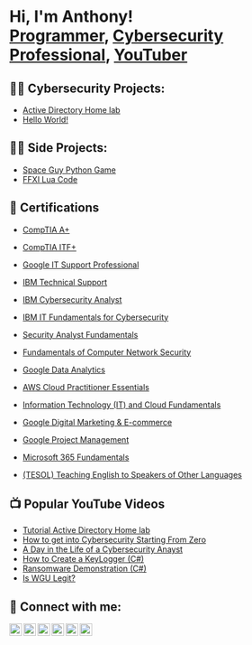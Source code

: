 <h1>Hi, I'm Anthony! <br/><a href="https://github.com/joshmadakor1">Programmer</a>, <a href="https://www.linkedin.com/in/abrown/">Cybersecurity Professional</a>, <a href="https://www.youtube.com/c/joshmadakor">YouTuber</a></h1>

<h2>👨‍💻 Cybersecurity Projects:</h2>

  - [Active Directory Home lab](https://ggithub.com/abrown333/ActiveDirectoryLab)
  - [Hello World!](https://github.com/abrown333/FFXI)

  <h2>👨‍📽️ Side Projects:</h2>
  
  - [Space Guy Python Game](https://github.com/abrown333/Space-Guy-Python-Game)
  - [FFXI Lua Code](https://github.com/abrown333/FFXI-Lua-Code)
  
  <h2>📃 Certifications</h2>
  
  - [CompTIA A+](https://www.certmetrics.com/comptia/public/verification.aspx?code=W2JN9620D860FN33)
  
  - [CompTIA ITF+](https://www.certmetrics.com/comptia/public/verification.aspx?code=XBEH45G83456VNKF)
   
  - [Google IT Support Professional](https://coursera.org/verify/professional-cert/ZPX6NLM6RZAE)
   
  - [IBM Technical Support](https://coursera.org/verify/professional-cert/R4LFN8ZT2GSE)
   
  - [IBM Cybersecurity Analyst](https://coursera.org/verify/professional-cert/5DLEHJ2PHPZJ)
   
  - [IBM IT Fundamentals for Cybersecurity](https://coursera.org/verify/specialization/SMTPYEM8HSS3)
   
  - [Security Analyst Fundamentals](https://coursera.org/verify/specialization/Y7FEW4L9TPDE)
   
  - [Fundamentals of Computer Network Security](https://coursera.org/verify/specialization/EKN97AGRK7PC)
   
  - [Google Data Analytics](https://coursera.org/verify/professional-cert/WSZBSX5JM944)
   
  - [AWS Cloud Practitioner Essentials](https://coursera.org/verify/D86Y5P8M4SGZ)
   
  - [Information Technology (IT) and Cloud Fundamentals](https://coursera.org/verify/specialization/C89YJ6VTC792)
   
  - [Google Digital Marketing & E-commerce](https://coursera.org/verify/professional-cert/7YVNHZMLGFXB)
   
  - [Google Project Management](https://coursera.org/verify/professional-cert/2TLNTGZJV7KB)
   
  - [Microsoft 365 Fundamentals](https://coursera.org/verify/specialization/BLWM3H9UB52H)
   
  - [(TESOL) Teaching English to Speakers of Other Languages](https://i.imgur.com/gXDvEQu.png)


<h2>📺 Popular YouTube Videos</h2>

- [Tutorial Active Directory Home lab](https://github.com/abrown333/LABURL)
- [How to get into Cybersecurity Starting From Zero](https://www.youtube.com/watch?v=a83ASGn_V_s)
- [A Day in the Life of a Cybersecurity Anayst](https://www.youtube.com/watch?v=uHy3oM7NnoU)
- [How to Create a KeyLogger (C#)](https://www.youtube.com/watch?v=N-L9hklSlNk)
- [Ransomware Demonstration (C#)](https://www.youtube.com/watch?v=OfvdQeh79s0)
- [Is WGU Legit?](https://www.youtube.com/watch?v=E2MwRWxDBkA)

<h2> 🤳 Connect with me:</h2>

[<img align="left" alt="AnthonyBrown | YouTube" width="22px" src="https://i.imgur.com/untHn18.png" />][youtube]
[<img align="left" alt="AnthonyBrown | Twitter" width="22px" src="https://i.imgur.com/Mz1Jr5E.png" />][twitter]
[<img align="left" alt="AnthonyBrown | LinkedIn" width="22px" src="https://i.imgur.com/g8A6ppb.png" />][linkedin]
[<img align="left" alt="AnthonyBrown | Instagram" width="22px" src="https://i.imgur.com/vqtrhGZ.png" />][instagram]
[<img align="left" alt="AnthonyBrown | Buymeacoffee" width="22px" src="https://i.imgur.com/A2U8NkV.png" />][buymeacoffee]
[<img align="left" alt="AnthonyBrown | Substack" width="22px" src="https://i.imgur.com/785W8eU.png" />][Substack]


[twitter]: https://twitter.com/abrown3301
[youtube]: https://www.youtube.com/@PacketGuy0/featured
[instagram]: https://www.instagram.com/abrown33/
[linkedin]:  https://www.linkedin.com/in/anthonybrown33
[Buymeacoffee]: https://www.buymeacoffee.com/packetguy
[Substack]: https://packetguy.substack.com/

<!--
**abrown/abrown333** is a ✨ _special_ ✨ repository because its `README.md` (this file) appears on your GitHub profile.

Here are some ideas to get you started:

- 🔭 I’m currently working on ...
- 🌱 I’m currently learning ...
- 👯 I’m looking to collaborate on ...
- 🤔 I’m looking for help with ...
- 💬 Ask me about ...
- 📫 How to reach me: ...
- 😄 Pronouns: ...
- ⚡ Fun fact: ...
-->
